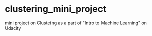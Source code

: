 # clustering_mini_project

mini project on Clusteing as a part of "Intro to Machine Learning" on Udacity
